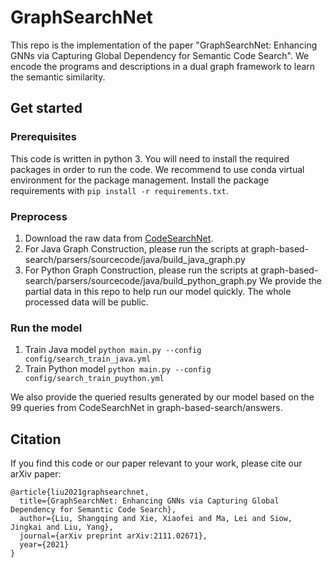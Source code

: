 # GraphSearchNet
This repo is the implementation of the paper "GraphSearchNet: Enhancing GNNs via Capturing Global Dependency for Semantic Code Search". We encode the programs and descriptions in a dual graph framework
to learn the semantic similarity.
## Get started
### Prerequisites
This code is written in python 3. You will need to install the required packages in order to run the code.
We recommend to use conda virtual environment for the package management. Install the package requirements with ```pip install -r requirements.txt```.
### Preprocess
1. Download the raw data from [CodeSearchNet](https://github.com/github/CodeSearchNet). 
2. For Java Graph Construction, please run the scripts at graph-based-search/parsers/sourcecode/java/build_java_graph.py
3. For Python Graph Construction, please run the scripts at graph-based-search/parsers/sourcecode/java/build_python_graph.py
We provide the partial data in this repo to help run our model quickly. The whole processed data will be public.
### Run the model
1. Train Java model ```python main.py --config config/search_train_java.yml```
2. Train Python model ```python main.py --config config/search_train_puython.yml```

We also provide the queried results generated by our model based on the 99 queries from CodeSearchNet in graph-based-search/answers.

## Citation
If you find this code or our paper relevant to your work, please cite our arXiv paper:

```
@article{liu2021graphsearchnet,
  title={GraphSearchNet: Enhancing GNNs via Capturing Global Dependency for Semantic Code Search},
  author={Liu, Shangqing and Xie, Xiaofei and Ma, Lei and Siow, Jingkai and Liu, Yang},
  journal={arXiv preprint arXiv:2111.02671},
  year={2021}
}
```